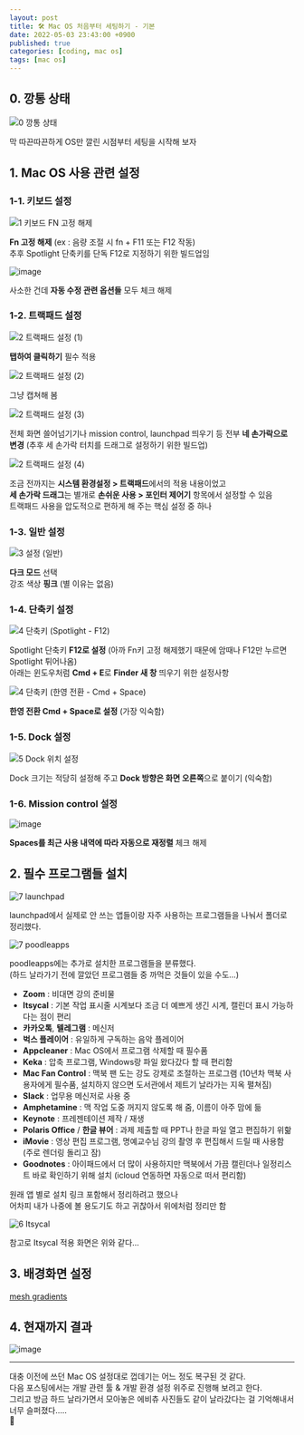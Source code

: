 ```yaml
---
layout: post
title: 🛠 Mac OS 처음부터 세팅하기 - 기본
date: 2022-05-03 23:43:00 +0900
published: true
categories: [coding, mac os]
tags: [mac os]
---
```


## 0. 깡통 상태

![0  깡통 상태](https://user-images.githubusercontent.com/6462456/166179082-6514022e-072a-47c8-9aac-44ffc89a3ea3.png)

막 따끈따끈하게 OS만 깔린 시점부터 세팅을 시작해 보자  

## 1. Mac OS 사용 관련 설정

### 1-1. 키보드 설정

![1  키보드 FN 고정 해제](https://user-images.githubusercontent.com/6462456/166191628-360cf1cf-0784-4e1e-9087-25d680ba049a.png)

**Fn 고정 해제** (ex : 음량 조절 시 fn + F11 또는 F12 작동)  
추후 Spotlight 단축키를 단독 F12로 지정하기 위한 빌드업임  

![image](https://user-images.githubusercontent.com/6462456/166475459-c50b26ea-457c-4e6f-ab93-68772225782c.png)

사소한 건데 **자동 수정 관련 옵션들** 모두 체크 해제  

### 1-2. 트랙패드 설정

![2  트랙패드 설정 (1)](https://user-images.githubusercontent.com/6462456/166191840-66826ec7-8f55-4bb7-8bb9-6b1ccbdfa1f2.png)

**탭하여 클릭하기** 필수 적용  

![2  트랙패드 설정 (2)](https://user-images.githubusercontent.com/6462456/166191914-8f0be508-3d44-48aa-83df-8dba936dfd51.png)

그냥 캡쳐해 봄  

![2  트랙패드 설정 (3)](https://user-images.githubusercontent.com/6462456/166192069-e6c85837-1bde-44e3-8e39-a63ddb5ece35.png)

전체 화면 쓸어넘기기나 mission control, launchpad 띄우기 등
전부 **네 손가락으로 변경** (추후 세 손가락 터치를 드래그로 설정하기 위한 빌드업)  

![2  트랙패드 설정 (4)](https://user-images.githubusercontent.com/6462456/166192191-c85eb856-a4d9-4707-a315-0daadd34b7ef.png)

조금 전까지는 **시스템 환경설정 > 트랙패드**에서의 적용 내용이었고  
**세 손가락 드래그**는 별개로 **손쉬운 사용 > 포인터 제어기** 항목에서 설정할 수 있음  
트랙패드 사용을 압도적으로 편하게 해 주는 핵심 설정 중 하나  

### 1-3. 일반 설정

![3  설정 (일반)](https://user-images.githubusercontent.com/6462456/166192432-8622add2-0344-4975-ae83-f28839448785.png)

**다크 모드** 선택  
강조 색상 **핑크** (별 이유는 없음)  

### 1-4. 단축키 설정

![4  단축키 (Spotlight -  F12)](https://user-images.githubusercontent.com/6462456/166192993-fc8d7cee-ceeb-4eca-b505-0e99ad4e436d.png)

Spotlight 단축키 **F12로 설정** (아까 Fn키 고정 해제했기 때문에 암때나 F12만 누르면 Spotlight 튀어나옴)  
아래는 윈도우처럼 **Cmd + E**로 **Finder 새 창** 띄우기 위한 설정사항  

![4  단축키 (한영 전환 -  Cmd + Space)](https://user-images.githubusercontent.com/6462456/166193003-e4b1b9fc-9e6e-49f3-9958-aa97f10da218.png)

**한영 전환 Cmd + Space로 설정** (가장 익숙함)  

### 1-5. Dock 설정

![5  Dock 위치 설정](https://user-images.githubusercontent.com/6462456/166193293-c778054b-11d1-4c02-8662-9ffc19cc12eb.png)

Dock 크기는 적당히 설정해 주고 **Dock 방향은 화면 오른쪽**으로 붙이기 (익숙함)  

### 1-6. Mission control 설정

![image](https://user-images.githubusercontent.com/6462456/166475042-76f9b405-fb73-4469-9c01-e7f98d450833.png)

**Spaces를 최근 사용 내역에 따라 자동으로 재정렬** 체크 해제  

## 2. 필수 프로그램들 설치

![7  launchpad](https://user-images.githubusercontent.com/6462456/166196081-0606053b-8db3-489e-85b0-07bd512fefd7.png)

launchpad에서 실제로 안 쓰는 앱들이랑 자주 사용하는 프로그램들을 나눠서 폴더로 정리했다.  

![7  poodleapps](https://user-images.githubusercontent.com/6462456/166196090-0e82cefd-3fc9-46f3-9001-47fec401ff61.png)

poodleapps에는 추가로 설치한 프로그램들을 분류했다.  
(하드 날라가기 전에 깔았던 프로그램들 중 까먹은 것들이 있을 수도...)   

- **Zoom** : 비대면 강의 준비물
- **Itsycal** : 기본 작업 표시줄 시계보다 조금 더 예쁘게 생긴 시계, 캘린더 표시 가능하다는 점이 편리
- **카카오톡**, **텔레그램** : 메신저
- **벅스 플레이어** : 유일하게 구독하는 음악 플레이어
- **Appcleaner** : Mac OS에서 프로그램 삭제할 때 필수품
- **Keka** : 압축 프로그램, Windows랑 파일 왔다갔다 할 때 편리함
- **Mac Fan Control** : 맥북 팬 도는 강도 강제로 조절하는 프로그램
  (10년차 맥북 사용자에게 필수품, 설치하지 않으면 도서관에서 제트기 날라가는 지옥 펼쳐짐)
- **Slack** : 업무용 메신저로 사용 중
- **Amphetamine** : 맥 작업 도중 꺼지지 않도록 해 줌, 이름이 아주 맘에 듦
- **Keynote** : 프레젠테이션 제작 / 재생
- **Polaris Office** / **한글 뷰어** : 과제 제출할 때 PPT나 한글 파일 열고 편집하기 위핢
- **iMovie** : 영상 편집 프로그램, 명예교수님 강의 촬영 후 편집해서 드릴 때 사용함
  (주로 렌더링 돌리고 잠)
- **Goodnotes** : 아이패드에서 더 많이 사용하지만 맥북에서 가끔 캘린더나 일정리스트 바로 확인하기 위해 설치
  (icloud 연동하면 자동으로 떠서 편리함)

원래 앱 별로 설치 링크 포함해서 정리하려고 했으나  
어차피 내가 나중에 볼 용도기도 하고 귀찮아서 위에처럼 정리만 함  

![6  Itsycal](https://user-images.githubusercontent.com/6462456/166194525-6149dc6b-e2af-46f1-a46d-0ec2c7c01066.png)

참고로 Itsycal 적용 화면은 위와 같다...  

## 3. 배경화면 설정

[mesh gradients](https://products.ls.graphics/mesh-gradients/)

## 4. 현재까지 결과

![image](https://user-images.githubusercontent.com/6462456/166516525-0a32a19e-43fa-4d6e-97f1-652fda6f25ee.png)

---

대충 이전에 쓰던 Mac OS 설정대로 껍데기는 어느 정도 복구된 것 같다.  
다음 포스팅에서는 개발 관련 툴 & 개발 환경 설정 위주로 진행해 보려고 한다.  
그리고 방금 하드 날라가면서 모아놓은 에비츄 사진들도 같이 날라갔다는 걸
기억해내서 너무 슬퍼졌다.....  
🥲